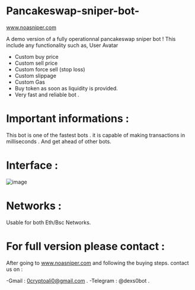 # Pancakeswap-sniper-bot-
www.noasniper.com


A  demo version of a fully operationnal pancakeswap sniper bot !
This include any functionality such as,
User Avatar
- Custom buy price
- Custom sell price
- Custom force sell (stop loss)
- Custom slippage
- Custom Gas
- Buy token as soon as liquidity is provided.
- Very fast and reliable bot .
# Important informations : 
This bot is one of the fastest bots . it is capable of making transactions in milliseconds . And get ahead of other bots. 
# Interface :
![image](https://user-images.githubusercontent.com/84985811/121780241-603c5900-cb97-11eb-8130-0f9255c38b24.png)
# Networks :
Usable for both Eth/Bsc Networks.
# For full version please contact :
After going to www.noasniper.com and following the buying steps. contact us on :


-Gmail : 0cryptoali0@gmail.com .
-Telegram : @dexs0bot .
